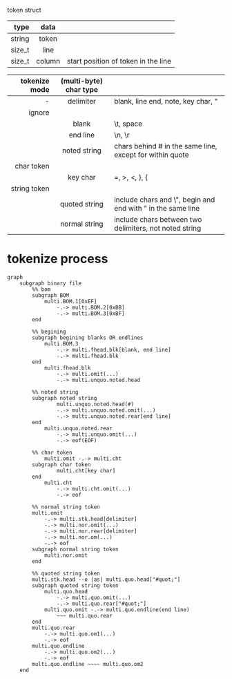 token struct

|   type |  data  |                                     |
| -----: | :----: | ----------------------------------- |
| string | token  |                                     |
| size_t |  line  |                                     |
| size_t | column | start position of token in the line |




| tokenize mode | (multi-byte) char type |                                                              |
| ------------: | :--------------------: | ------------------------------------------------------------ |
|             - |       delimiter        | blank, line end, note, key char, "                           |
|        ignore |                        |                                                              |
|               |         blank          | \t, space                                                    |
|               |        end line        | \n, \r                                                       |
|               |      noted string      | chars behind # in the same line, except for within quote     |
|    char token |                        |                                                              |
|               |        key char        | =, >, <, }, {                                                |
|  string token |                        |                                                              |
|               |     quoted string      | include chars and \\", begin and end with " in the same line |
|               |     normal string      | include chars between two delimiters, not noted string       |

# tokenize process

```mermaid
graph
	subgraph binary file
		%% bom
		subgraph BOM
			multi.BOM.1[0xEF]
				-.-> multi.BOM.2[0xBB]
				-.-> multi.BOM.3[0xBF]
		end
		
		%% begining
		subgraph begining blanks OR endlines
			multi.BOM.3 
				-.-> multi.fhead.blk[blank, end line]
				-.-> multi.fhead.blk
		end
			multi.fhead.blk
				-.-> multi.omit(...)
				-.-> multi.unquo.noted.head
				
		%% noted string
		subgraph noted string
				multi.unquo.noted.head(#)
				-.-> multi.unquo.noted.omit(...)
				-.-> multi.unquo.noted.rear[end line]
		end
			multi.unquo.noted.rear
				-.-> multi.unquo.omit(...)
				-.-> eof(EOF)
		
		%% char token
			multi.omit -.-> multi.cht
		subgraph char token
				multi.cht[key char]
		end
			multi.cht
				-.-> multi.cht.omit(...)
				-.-> eof
		
		%% normal string token
		multi.omit 
			-.-> multi.stk.head[delimiter]
			-.-> multi.nor.omit(...)
			-.-> multi.nor.rear[delimiter]
			-.-> multi.nor.om(...)
			-.-> eof
		subgraph normal string token
			multi.nor.omit
		end
		
		%% quoted string token
		multi.stk.head --o |as| multi.quo.head["#quot;"]
		subgraph quoted string token
			multi.quo.head
				-.-> multi.quo.omit(...)
				-.-> multi.quo.rear["#quot;"]
			multi.quo.omit -.-> multi.quo.endline(end line)
				~~~ multi.quo.rear
		end
		multi.quo.rear 
			-.-> multi.quo.om1(...)
			-.-> eof
		multi.quo.endline 
			-.-> multi.quo.om2(...)
			-.-> eof
		multi.quo.endline ~~~~ multi.quo.om2
	end
```